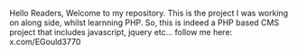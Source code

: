 Hello Readers, Welcome to my repository.
This is the project I was working on along side, whilst learnning PHP.
So, this is indeed a PHP based CMS project that includes javascript, jquery etc...
follow me here: x.com/EGould3770
